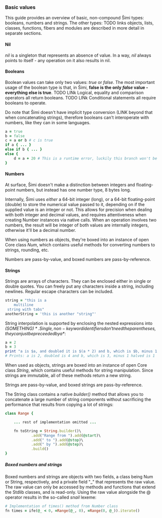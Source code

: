 ### Basic values

This guide provides an overview of basic, non-compound Šimi types: booleans, numbers and strings. The other types: TODO links objects, lists, classes, functions, fibers and modules are described in more detail in separate sections.

#### Nil

*nil* is a singleton that represents an absence of value. In a way, *nil* always points to itself - any operation on it also results in nil.

#### Booleans
Boolean values can take only two values: *true* or *false*. The most important usage of the boolean type is that, in Šimi, **false is the only *false* value - everything else is true**. TODO LINk Logical, equality and comparison operators all return booleans. TODO LINk Conditional statements all require booleans to operate.

Do note that Šimi doesn't have implicit type conversion (LINK beyond that when concatenating strings), therefore booleans can't interoperate with numbers, like they can in some languages.
```ruby
a = true
b = false
c = a or b # c is true
if a { ... }
else if b { ... }
else {
    d = a + 20 # This is a runtime error, luckily this branch won't be reached
}
```

#### Numbers
At surface, Šimi doesn't make a distinction between integers and floating-point numbers, but instead has one number type, 8 bytes long.

Internally, Šimi uses *either* a 64-bit integer (long), or a 64-bit floating-point (double) to store the numerical value passed to it, depending on if the supplied value is an integer or not. This allows for precision when dealing with both integer and decimal values, and requires attentiveness when creating Number instances via native calls. When an operation involves two numbers, the result will be integer of both values are internally integers, otherwise it'll be a decimal number.

When using numbers as objects, they're boxed into an instance of open Core class *Num*, which contains useful methods for converting numbers to strings, rounding, etc.

Numbers are pass-by-value, and boxed numbers are pass-by-reference.

#### Strings
Strings are arrays of characters. They can be enclosed either in single or double quotes. You can freely put any characters inside a string, including newlines. Regular escape characters can be included.
```ruby
string = "this is a
    multiline
 string with tabs"
anotherString = 'this is another "string"'
```

String interpolation is supported by enclosing the nested expressions into *$(SOMETHING)*. Single, non-keyword identifiers don't need the parentheses, they can just be preceeded by a *$*:

```ruby
a = 2
b = 3
print "a is $a, and doubled it is $(a * 2) and b, which is $b, minus 1 halved is $((b - 1) / 2)"
# Prints: a is 2, doubled is 4 and b, which is 3, minus 1 halved is 1
```

When used as objects, strings are boxed into an instance of open Core class *String*, which contains useful methods for string manipulation. Since strings are immutable, all of these methods return a new string.

Strings are pass-by-value, and boxed strings are pass-by-reference.

The String class contains a native *builder()* method that allows you to concatenate a large number of string components without sacrificing the performance that results from copying a lot of strings:
```ruby
class Range {

    ... rest of implementation omitted ...

    fn toString = String.builder()\
            .add("Range from ").add(@start)\
            .add(" to ").add(@stop)\
            .add(" by ").add(@step)\
            .build()
}
```

##### Boxed numbers and strings
Boxed numbers and strings are objects with two fields, a class being Num or String, respectively, and a private field "_" that represents the raw value. The raw value can only be accessed by methods and functions that extend the Stdlib classes, and is read-only. Using the raw value alongside the @ operator results in the so-called *snail* lexeme:
```ruby
# Implementation of times() method from Number class
fn times = ife(@_ < 0, =Range(@_, 0), =Range(0, @_)).iterate()
```